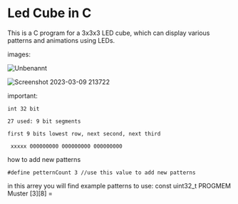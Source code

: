 
# Led Cube in C

This is a C program for a 3x3x3 LED cube, which can display various patterns and animations using LEDs.

images:

![Unbenannt](https://user-images.githubusercontent.com/127387966/224152406-df33624b-8b55-4c5a-a475-d24e2aadd635.PNG)

![Screenshot 2023-03-09 213722](https://user-images.githubusercontent.com/127387966/224152828-27a4c3a5-a2ca-4977-966d-e934f4a49640.png)


important: 

    int 32 bit
	
	27 used: 9 bit segments
	
	first 9 bits lowest row, next second, next third
	
	 xxxxx 000000000 000000000 000000000



how to add new patterns

    #define petternCount 3 //use this value to add new patterns


in this arrey you will find example patterns to use:
    const uint32_t PROGMEM Muster [3][8] =
